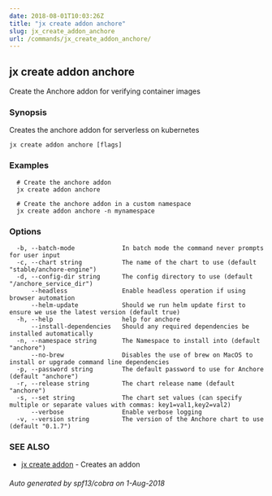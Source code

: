 ```yaml
---
date: 2018-08-01T10:03:26Z
title: "jx create addon anchore"
slug: jx_create_addon_anchore
url: /commands/jx_create_addon_anchore/
---
```

## jx create addon anchore

Create the Anchore addon for verifying container images

### Synopsis

Creates the anchore addon for serverless on kubernetes

```
jx create addon anchore [flags]
```

### Examples

```
  # Create the anchore addon
  jx create addon anchore
  
  # Create the anchore addon in a custom namespace
  jx create addon anchore -n mynamespace
```

### Options

```
  -b, --batch-mode             In batch mode the command never prompts for user input
  -c, --chart string           The name of the chart to use (default "stable/anchore-engine")
  -d, --config-dir string      The config directory to use (default "/anchore_service_dir")
      --headless               Enable headless operation if using browser automation
      --helm-update            Should we run helm update first to ensure we use the latest version (default true)
  -h, --help                   help for anchore
      --install-dependencies   Should any required dependencies be installed automatically
  -n, --namespace string       The Namespace to install into (default "anchore")
      --no-brew                Disables the use of brew on MacOS to install or upgrade command line dependencies
  -p, --password string        The default password to use for Anchore (default "anchore")
  -r, --release string         The chart release name (default "anchore")
  -s, --set string             The chart set values (can specify multiple or separate values with commas: key1=val1,key2=val2)
      --verbose                Enable verbose logging
  -v, --version string         The version of the Anchore chart to use (default "0.1.7")
```

### SEE ALSO

* [jx create addon](/commands/jx_create_addon/)	 - Creates an addon

###### Auto generated by spf13/cobra on 1-Aug-2018
